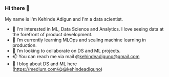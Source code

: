 ### Hi there 👋

<!--
**kehindeadigun/kehindeadigun** is a ✨ _special_ ✨ repository because its `README.md` (this file) appears on your GitHub profile.

Here are some ideas to get you started:

- 🔭 I’m currently working on ...
- 🌱 I’m currently learning ...
- 👯 I’m looking to collaborate on ...
- 🤔 I’m looking for help with ...
- 💬 Ask me about ...
- 📫 How to reach me: ...
- 😄 Pronouns: ...
- ⚡ Fun fact: ...
-->

My name is I'm Kehinde Adigun and I'm a data scientist.
- 🔭 I'm interested in ML, Data Science and Analytics. I love seeing data at the forefront of product development.
- 🌱 I’m currently learning MLOps and scaling machine learning in production. 
- 👯 I’m looking to collaborate on DS and ML projects.
- 📫 You can reach me via mail @kehindeadiguno@gmail.com
- 📝 I blog about DS and ML here (https://medium.com/@@kehindeadiguno)
